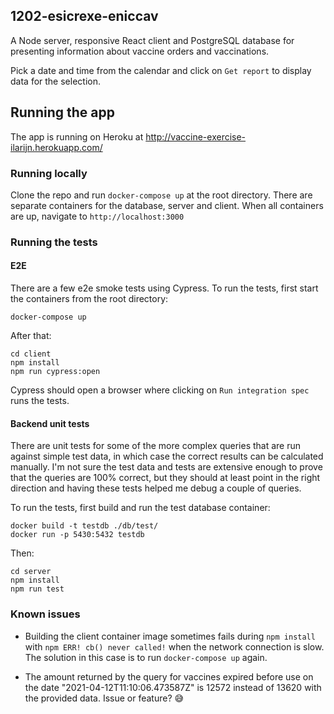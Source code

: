 ## 1202-esicrexe-eniccav

A Node server, responsive React client and PostgreSQL database for presenting information about vaccine orders and vaccinations.

Pick a date and time from the calendar and click on `Get report` to display data for the selection.

## Running the app

The app is running on Heroku at http://vaccine-exercise-ilarijn.herokuapp.com/

### Running locally

Clone the repo and run `docker-compose up` at the root directory. There are separate containers for the database, server and client. When all containers are up, navigate to `http://localhost:3000`

### Running the tests

#### E2E

There are a few e2e smoke tests using Cypress. To run the tests, first start the containers from the root directory:

```
docker-compose up
```

After that:

```
cd client
npm install
npm run cypress:open
```

Cypress should open a browser where clicking on `Run integration spec` runs the tests.

#### Backend unit tests

There are unit tests for some of the more complex queries that are run against simple test data, in which case the correct results can be calculated manually. I'm not sure the test data and tests are extensive enough to prove that the queries are 100% correct, but they should at least point in the right direction and having these tests helped me debug a couple of queries.

To run the tests, first build and run the test database container:

```
docker build -t testdb ./db/test/
docker run -p 5430:5432 testdb
```

Then:

```
cd server
npm install
npm run test
```

### Known issues

- Building the client container image sometimes fails during `npm install` with `npm ERR! cb() never called!` when the network connection is slow. The solution in this case is to run `docker-compose up` again.

- The amount returned by the query for vaccines expired before use on the date "2021-04-12T11:10:06.473587Z" is 12572 instead of 13620 with the provided data. Issue or feature? :sweat_smile:
